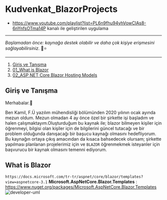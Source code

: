 # Kudvenkat_BlazorProjects

- https://www.youtube.com/playlist?list=PL6n9fhu94yhVowClAs8-6nYnfsOTma14P kanalı ile geliştirilen uygulama

---

*Başlamadan önce: kaynağa destek olabilir ve daha çok kişiye erişmesini sağlayabilirsiniz.* 🎉⭐

---

1. [Giriş ve Tanışma](#giriş-ve-tanışma)
2. [01_What is Blazor](#What-is-Blazor)
3. [02_ASP NET Core Blazor Hosting Models](#ASP-NET-Core-Blazor-Hosting-Models)

## Giriş ve Tanışma

Merhabalar.👋

Ben Kamil, F.Ü yazılım mühendisliği bölümünden 2020 yılının ocak ayında mezun oldum. Mezun olmadan 4 ay önce özel bir şirkette işi başladım ve halen çalışmaktayım.Oluşturduğum bu kaynak ile; blazor bilmeyen kişiler 
için öğrenmeyi, bilgisi olan kişiler için de bilgilerini güncel tutacağı ve bir problem olduğunda danışacağı bir başucu kaynağı olmasını hedefliyorum. Bu kaynağın ortaya çıkış amacından da kısaca bahsedecek olursam; şirkette 
yapılması planlanan projelerimiz için ve `BLAZOR` öğrenmekmek isteyanler için başvurucu bir kaynak olmasını temenni ediyorum.

## What is Blazor

`https://docs.microsoft.com/tr-tr/aspnet/core/blazor/templates?view=aspnetcore-3.1`
**Microsoft.AspNetCore.Blazor.Templates** : https://www.nuget.org/packages/Microsoft.AspNetCore.Blazor.Templates
![developer-uml](./images/developer-uml.png)
